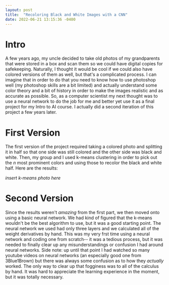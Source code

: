 ```yaml
---
layout: post
title:  "Recoloring Black and White Images with a CNN"
date: 2022-06-21 13:15:36 -0400
---
```


# Intro

A few years ago, my uncle decided to take old photos of my grandparents that were stored in a box and scan them so we could have digital copies for safekeeping. Naturally, I thought it would be cool if we could also have colored versions of them as well, but that's a complicated process. I can imagine that in order to do that you need to know how to use photoshop well (my photoshop skills are a bit limited) and actually understand some color theory and a bit of history in order to make the images realistic and as accurate as possible. So, as a computer scientist my next thought was to use a neural network 
to do the job for me and better yet use it as a final project for my Intro to AI course. I actually did a second iteration of this project a few years later. 

# First Version 

The first version of the project required taking a colored photo and splitting it in half so that one side was still colored and the other side was black and white. Then, my group and I used k-means clustering in order to pick out the *n* most prominent colors and using those to recolor the black and white half. Here are the results: 

*insert k-means photo here* 

# Second Version 

Since the results weren't *amazing* from the first part,  we then moved onto using a basic neural network. We had kind of figured that the k-means wouldn't be the best algorithm to use, but it was a good starting point. The neural network we used had only three layers and we calculated all of the weight derivatives by hand. This was my very frst time using a neural network and coding one from scratch-- it was a tedious process, but it was needed to finally clear up any misunderstandings or confusion I had around neural networks. Side note: up until that point I had watched so many youtube videos on neural networks (an especially good one from 3Blue1Brown) but there was always some confusion as to how they *actually* worked. The only way to clear up that fogginess was to all of the calculus by hand. It was hard to appreciate the learning experience in the moment, but it was totally necessary. 
